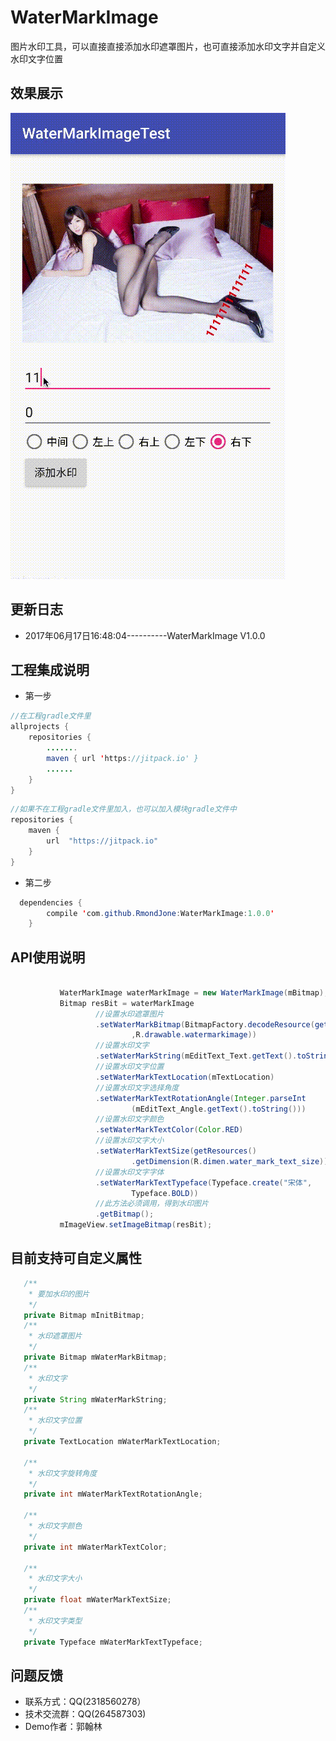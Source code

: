 # WaterMarkImage
图片水印工具，可以直接直接添加水印遮罩图片，也可直接添加水印文字并自定义水印文字位置<br>
## 效果展示

![image](https://github.com/RmondJone/WaterMarkImage/blob/master/GIF.gif)

## 更新日志
* 2017年06月17日16:48:04----------WaterMarkImage V1.0.0

## 工程集成说明
* 第一步
```java
//在工程gradle文件里
allprojects {
    repositories {
        .......
        maven { url 'https://jitpack.io' }
        ......
    }
}
```

```java
//如果不在工程gradle文件里加入，也可以加入模块gradle文件中
repositories {
    maven {
        url  "https://jitpack.io"
    }
}
```

* 第二步
```java
  dependencies {
		compile 'com.github.RmondJone:WaterMarkImage:1.0.0'
	}
```

## API使用说明

```java

           WaterMarkImage waterMarkImage = new WaterMarkImage(mBitmap);
           Bitmap resBit = waterMarkImage
                   //设置水印遮罩图片
                   .setWaterMarkBitmap(BitmapFactory.decodeResource(getResources()
                           ,R.drawable.watermarkimage))
                   //设置水印文字
                   .setWaterMarkString(mEditText_Text.getText().toString())
                   //设置水印文字位置
                   .setWaterMarkTextLocation(mTextLocation)
                   //设置水印文字选择角度
                   .setWaterMarkTextRotationAngle(Integer.parseInt
                           (mEditText_Angle.getText().toString()))
                   //设置水印文字颜色
                   .setWaterMarkTextColor(Color.RED)
                   //设置水印文字大小
                   .setWaterMarkTextSize(getResources()
                           .getDimension(R.dimen.water_mark_text_size))
                   //设置水印文字字体
                   .setWaterMarkTextTypeface(Typeface.create("宋体",
                           Typeface.BOLD))
                   //此方法必须调用，得到水印图片
                   .getBitmap();
           mImageView.setImageBitmap(resBit);

```
## 目前支持可自定义属性

```java
   /**
    * 要加水印的图片
    */
   private Bitmap mInitBitmap;
   /**
    * 水印遮罩图片
    */
   private Bitmap mWaterMarkBitmap;
   /**
    * 水印文字
    */
   private String mWaterMarkString;
   /**
    * 水印文字位置
    */
   private TextLocation mWaterMarkTextLocation;

   /**
    * 水印文字旋转角度
    */
   private int mWaterMarkTextRotationAngle;

   /**
    * 水印文字颜色
    */
   private int mWaterMarkTextColor;

   /**
    * 水印文字大小
    */
   private float mWaterMarkTextSize;
   /**
    * 水印文字类型
    */
   private Typeface mWaterMarkTextTypeface;

```

## 问题反馈
* 联系方式：QQ(2318560278）
* 技术交流群：QQ(264587303)
* Demo作者：郭翰林
